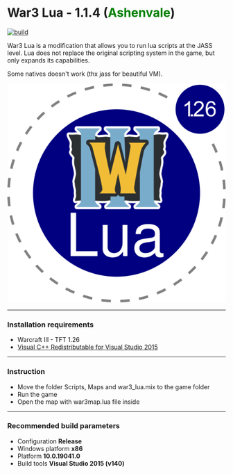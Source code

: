 # War3 Lua - 1.1.4 (<span style="color:green">Ashenvale</span>)

[![build](https://github.com/Ev3nt/war3_lua/actions/workflows/build.yml/badge.svg)](https://github.com/Ev3nt/war3_lua/actions/workflows/build.yml)

War3 Lua is a modification that allows you to run lua scripts at the JASS level. Lua does not replace the original scripting system in the game, but only expands its capabilities.

Some natives doesn't work (thx jass for beautiful VM).

![](https://github.com/Ev3nt/war3_lua/blob/master/war3_lua.png)

---
### Installation requirements
* Warcraft III - TFT 1.26 
* [Visual C++ Redistributable for Visual Studio 2015](https://www.microsoft.com/en-US/download/details.aspx?id=48145)

---
### Instruction
* Move the folder Scripts, Maps and war3_lua.mix to the game folder
* Run the game
* Open the map with war3map.lua file inside

---
### Recommended build parameters
* Configuration **Release**
* Windows platform **x86**
* Platform **10.0.19041.0**
* Build tools **Visual Studio 2015 (v140)**
